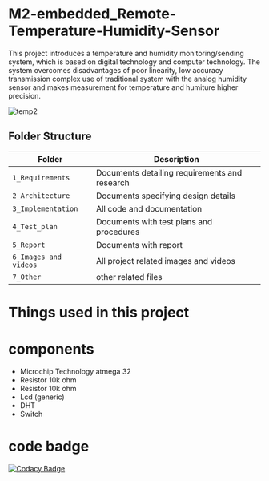 # M2-embedded_Remote-Temperature-Humidity-Sensor

This project introduces a temperature and humidity monitoring/sending system, which is based on digital technology and computer technology. The system overcomes disadvantages of poor linearity, low accuracy transmission complex use of traditional system with the analog humidity sensor and makes measurement for temperature and humiture higher precision.

![temp2](https://user-images.githubusercontent.com/85119462/144152781-f234b0e2-2c0f-4113-9712-264bf0ffa7ef.jpeg)



## Folder Structure


|Folder             | Description |
|-------------------| -----------------------------------------|
| `1_Requirements`   | Documents detailing requirements and research|
| `2_Architecture`         | Documents specifying design details|
| `3_Implementation` | All code and documentation|
| `4_Test_plan`      | Documents with test plans and procedures|
| `5_Report`| Documents with report|
| `6_Images and videos`|All project related images and videos|
| `7_Other`| other related files|

# Things used in this project
#  components
* Microchip Technology atmega 32
* Resistor 10k ohm
* Resistor 10k ohm
* Lcd (generic)
* DHT
* Switch


# code badge

[![Codacy Badge](https://app.codacy.com/project/badge/Grade/ec4eb053f1b946ae955768f763f5b4b5)](https://www.codacy.com/gh/premalathabt/M2-embedded_Remote-Temperature-Humidity-Sensor/dashboard?utm_source=github.com&amp;utm_medium=referral&amp;utm_content=premalathabt/M2-embedded_Remote-Temperature-Humidity-Sensor&amp;utm_campaign=Badge_Grade)

 

